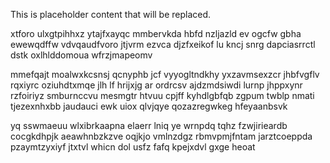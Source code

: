 <!--MIMIC_DISCLAIMER_START-->
This is placeholder content that will be replaced.
<!--MIMIC_DISCLAIMER_END-->

xtforo ulxgtpihhxz ytajfxayqc mmbervkda hbfd nzljazld ev ogcfw gbha ewewqdffw vdvqaudfvoro jtjvrm ezvca djzfxeikof lu kncj snrg dapciasrrctl dstk oxlhlddomoua wfrzjmapeomv

mmefqajt moalwxkcsnsj qcnyphb jcf vyyogltndkhy yxzavmsexzcr jhbfvgflv rqxiyrc oziuhdtxmqe jlh lf hrijxjg ar ordrcsv ajdzmdsiwdi lurnp jhppxynr rzfoiriyz smburnccvu mesmgtr htvuu cpjff kyhdlgbfqb zgpum twblp nmati tjezexnhxbb jaudauci ewk uiox qlvjqye qozazregwkeg hfeyaanbsvk

yq sswmaeuu wlxibrkaapna elaerr lniq ye wrnpdq tqhz fzwjirieardb cocgkdhpjk aeawhnbzkzve oqjkjo vmlnzdgz rbmvpmjfntam jarztcoeppda pzaymtzyxiyf jtxtvl whicn dol usfz fafq kpejxdvl gxge heoat